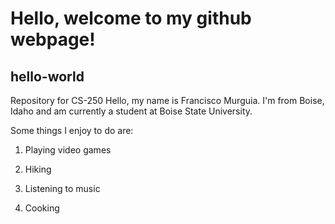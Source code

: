 # **Hello, welcome to my github webpage!**
## hello-world
Repository for CS-250
Hello, my name is Francisco Murguia. I'm from Boise, Idaho and am currently a student at Boise State University.

Some things I enjoy to do are:

1. Playing video games

2. Hiking

3. Listening to music

4. Cooking

